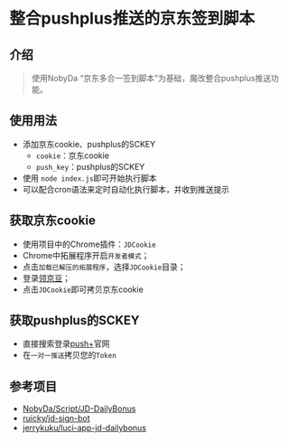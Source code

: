 # 整合pushplus推送的京东签到脚本

## 介绍

> 使用NobyDa “京东多合一签到脚本”为基础，魔改整合pushplus推送功能。

## 使用用法
* 添加京东cookie、pushplus的SCKEY
    - `cookie`：京东cookie
    - `push_key`：pushplus的SCKEY
* 使用 `node index.js`即可开始执行脚本
* 可以配合cron语法来定时自动化执行脚本，并收到推送提示

## 获取京东cookie

* 使用项目中的Chrome插件：`JDCookie`
* Chrome中拓展程序开启`开发者模式`；
* 点击`加载已解压的拓展程序`，选择`JDCookie`目录；
* 登录[领京豆](https://bean.m.jd.com/)；
* 点击`JDCookie`即可拷贝京东cookie

## 获取pushplus的SCKEY

* 直接搜索登录[push+](https://pushplus.hxtrip.com/index)官网
* 在`一对一推送`拷贝您的`Token`

## 参考项目
* [NobyDa/Script/JD-DailyBonus](https://github.com/NobyDa/Script/blob/master/JD-DailyBonus/JD_DailyBonus.js)
* [ruicky/jd-sign-bot](https://github.com/ruicky/jd_sign_bot)
* [jerrykuku/luci-app-jd-dailybonus](https://github.com/jerrykuku/luci-app-jd-dailybonus)
